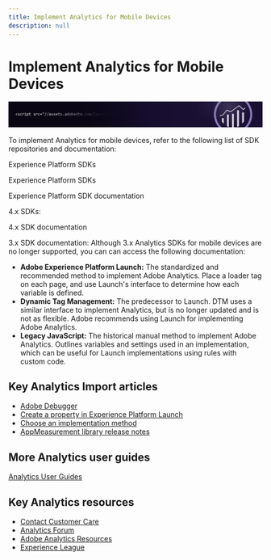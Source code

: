 ```yaml
---
title: Implement Analytics for Mobile Devices
description: null
---
```


# Implement Analytics for Mobile Devices

![Banner](../../assets/doc_banner_implement.png)

To implement Analytics for mobile devices, refer to the following list of SDK repositories and documentation:

Experience Platform SDKs


Experience Platform SDKs

Experience Platform SDK documentation

4.x SDKs:

4.x SDK documentation

3.x SDK documentation: Although 3.x Analytics SDKs for mobile devices are no longer supported, you can can access the following documentation:






* **Adobe Experience Platform Launch:** The standardized and recommended method to implement Adobe Analytics. Place a loader tag on each page, and use Launch's interface to determine how each variable is defined.
* **Dynamic Tag Management:** The predecessor to Launch. DTM uses a similar interface to implement Analytics, but is no longer updated and is not as flexible. Adobe recommends using Launch for implementing Adobe Analytics.
* **Legacy JavaScript:** The historical manual method to implement Adobe Analytics. Outlines variables and settings used in an implementation, which can be useful for Launch implementations using rules with custom code.

## Key Analytics Import articles

* [Adobe Debugger](impl-testing/debugger.md)
* [Create a property in Experience Platform Launch](implement-with-launch/create-analytics-property.md)
* [Choose an implementation method](c-implementation-methods/choose-implementation-method.md)
* [AppMeasurement library release notes](appmeasurement-release-notes/c-release-notes-mjs.md)

## More Analytics user guides

[Analytics User Guides](/help/landing/home.md)

## Key Analytics resources

* [Contact Customer Care](https://helpx.adobe.com/contact/enterprise-support.ec.html)
* [Analytics Forum](https://forums.adobe.com/community/experience-cloud/analytics-cloud/analytics)
* [Adobe Analytics Resources](https://forums.adobe.com/message/10660755)
* [Experience League](https://landing.adobe.com/experience-league/)
